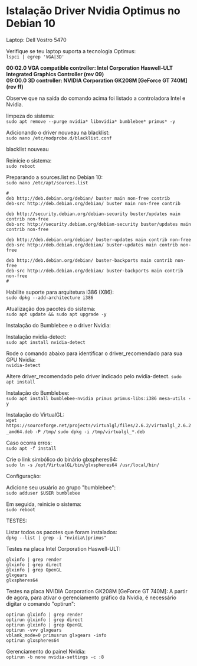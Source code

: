 # Istalação Driver Nvidia Optimus no Debian 10

Laptop:
Dell Vostro 5470

Verifique se teu laptop suporta a tecnologia Optimus:  
```lspci | egrep 'VGA|3D'```

**00:02.0 VGA compatible controller: Intel Corporation Haswell-ULT Integrated Graphics Controller (rev 09)  
09:00.0 3D controller: NVIDIA Corporation GK208M [GeForce GT 740M] (rev ff)**

Observe que na saída do comando acima foi listado a controladora Intel e Nvidia.

 

limpeza do sistema:  
```sudo apt remove --purge nvidia* libnvidia* bumblebee* primus* -y```

 

Adicionando o driver nouveau na blacklist:  
```sudo nano /etc/modprobe.d/blacklist.conf```

blacklist nouveau


Reinicie o sistema:  
```sudo reboot```


Preparando a sources.list no Debian 10:  
```sudo nano /etc/apt/sources.list```

```
#
deb http://deb.debian.org/debian/ buster main non-free contrib
deb-src http://deb.debian.org/debian/ buster main non-free contrib

deb http://security.debian.org/debian-security buster/updates main contrib non-free
deb-src http://security.debian.org/debian-security buster/updates main contrib non-free

deb http://deb.debian.org/debian/ buster-updates main contrib non-free
deb-src http://deb.debian.org/debian/ buster-updates main contrib non-free

deb http://deb.debian.org/debian/ buster-backports main contrib non-free
deb-src http://deb.debian.org/debian/ buster-backports main contrib non-free
#
```

Habilite suporte para arquitetura i386 (X86):  
```sudo dpkg --add-architecture i386```


Atualização dos pacotes do sistema:  
```sudo apt update && sudo apt upgrade -y```

 

Instalação do Bumblebee e o driver Nvidia:


Instalação nvidia-detect:  
```sudo apt install nvidia-detect```

Rode o comando abaixo para identificar o driver_recomendado para sua GPU Nvidia:  
```nvidia-detect```


Altere driver_recomendado pelo driver indicado pelo nvidia-detect. 
```sudo apt install```


Instalação do Bumblebee:  
```sudo apt install bumblebee-nvidia primus primus-libs:i386 mesa-utils -y```


Instalação do VirtualGL:  
```wget https://sourceforge.net/projects/virtualgl/files/2.6.2/virtualgl_2.6.2_amd64.deb -P /tmp/```
```sudo dpkg -i /tmp/virtualgl_*.deb```

Caso ocorra erros:  
```sudo apt -f install```

Crie o link simbólico do binário glxspheres64:  
```sudo ln -s /opt/VirtualGL/bin/glxspheres64 /usr/local/bin/```


Configuração:

Adicione seu usuário ao grupo "bumblebee":  
```sudo adduser $USER bumblebee```


Em seguida, reinicie o sistema:  
```sudo reboot```


TESTES:

Listar todos os pacotes que foram instalados:  
```dpkg --list | grep -i "nvidia\|primus"```


Testes na placa Intel Corporation Haswell-ULT:  
```
glxinfo | grep render
glxinfo | grep direct
glxinfo | grep OpenGL
glxgears
glxspheres64
```


Testes na placa NVIDIA Corporation GK208M [GeForce GT 740M]:
A partir de agora, para ativar o gerenciamento gráfico da Nvidia, é necessário digitar o comando "optirun":  
```
optirun glxinfo | grep render
optirun glxinfo | grep direct
optirun glxinfo | grep OpenGL
optirun -vvv glxgears
vblank_mode=0 primusrun glxgears -info
optirun glxspheres64
```

 

Gerenciamento do painel Nvidia:  
```optirun -b none nvidia-settings -c :8```
